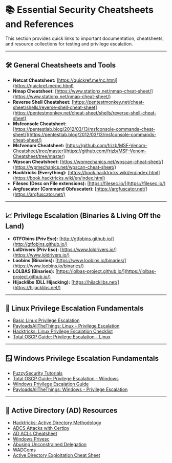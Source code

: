 ﻿# 📚 Essential Security Cheatsheets and References

This section provides quick links to important documentation, cheatsheets, and resource collections for testing and privilege escalation.

---

## 🛠️ General Cheatsheets and Tools

- **Netcat Cheatsheet:** [https://quickref.me/nc.html](https://quickref.me/nc.html)
- **Nmap Cheatsheet:** [https://www.stationx.net/nmap-cheat-sheet/](https://www.stationx.net/nmap-cheat-sheet/)
- **Reverse Shell Cheatsheet:** [https://pentestmonkey.net/cheat-sheet/shells/reverse-shell-cheat-sheet](https://pentestmonkey.net/cheat-sheet/shells/reverse-shell-cheat-sheet)
- **Msfconsole Cheatsheet:** [https://pentestlab.blog/2012/03/13/msfconsole-commands-cheat-sheet/](https://pentestlab.blog/2012/03/13/msfconsole-commands-cheat-sheet/)
- **Msfvenom Cheatsheet:** [https://github.com/frizb/MSF-Venom-Cheatsheet/tree/master](https://github.com/frizb/MSF-Venom-Cheatsheet/tree/master)
- **Wpscan Cheatsheet:** [https://wpmechanics.net/wpscan-cheat-sheet/](https://wpmechanics.net/wpscan-cheat-sheet/)
- **Hacktricks (Everything):** [https://book.hacktricks.wiki/en/index.html](https://book.hacktricks.wiki/en/index.html)
- **Filesec (Desc on File extensions):** [https://filesec.io/](https://filesec.io/)
- **Argfuscator (Command Obfuscater):** [https://argfuscator.net/](https://argfuscator.net/)

---

## 📈 Privilege Escalation (Binaries & Living Off the Land)

- **GTFObins (Priv Esc):** [http://gtfobins.github.io/](http://gtfobins.github.io/)
- **LolDrivers (Priv Esc):** [https://www.loldrivers.io/](https://www.loldrivers.io/)
- **Loobins (Binaries):** [https://www.loobins.io/binaries/](https://www.loobins.io/binaries/)
- **LOLBAS (Binaries):** [https://lolbas-project.github.io/](https://lolbas-project.github.io/)
- **Hijacklibs (DLL Hijacking):** [https://hijacklibs.net/](https://hijacklibs.net/)

---

## 🐧 Linux Privilege Escalation Fundamentals

- [Basic Linux Privilege Escalation](https://blog.g0tmi1k.com/2011/08/basic-linux-privilege-escalation/)
- [PayloadsAllTheThings: Linux - Privilege Escalation](https://github.com/swisskyrepo/PayloadsAllTheThings/blob/master/Methodology%20and%20Resources/Linux%20-%20Privilege%20Escalation.md)
- [Hacktricks: Linux Privilege Escalation Checklist](https://book.hacktricks.xyz/linux-unix/linux-privilege-escalation-checklist)
- [Total OSCP Guide: Privilege Escalation - Linux](https://sushant747.gitbooks.io/total-oscp-guide/content/privilege_escalation_-_linux.html)

---

## 🪟 Windows Privilege Escalation Fundamentals

- [FuzzySecurity Tutorials](https://www.fuzzysecurity.com/tutorials/16.html)
- [Total OSCP Guide: Privilege Escalation - Windows](https://sushant747.gitbooks.io/total-oscp-guide/content/privilege_escalation_windows.html)
- [Windows Privilege Escalation Guide](https://www.absolomb.com/2018-01-26-Windows-Privilege-Escalation-Guide/)
- [PayloadsAllTheThings: Windows - Privilege Escalation](https://github.com/swisskyrepo/PayloadsAllTheThings/blob/master/Methodology%20and%20Resources/Windows%20-%20Privilege%20Escalation.md)

---

## 🔑 Active Directory (AD) Resources

- [Hacktricks: Active Directory Methodology](https://book.hacktricks.wiki/en/windows-hardening/active-directory-methodology/index.html)
- [ADCS Attacks with Certipy](https://seriotonctf.github.io/ADCS-Attacks-with-Certipy/index.html)
- [AD ACLs Cheatsheet](https://seriotonctf.github.io/AD-ACLs-Cheatsheet/)
- [Windows Privesc](https://seriotonctf.github.io/Windows-Privesc/)
- [Abusing Unconstrained Delegation](https://seriotonctf.github.io/Abusing-Unconstrained-Delegation/)
- [WADComs](https://wadcoms.github.io/)
- [Active Directory Exploitation Cheat Sheet](https://github.com/S1ckB0y1337/Active-Directory-Exploitation-Cheat-Sheet)

